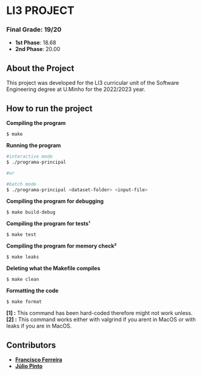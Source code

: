 # LI3 PROJECT

### Final Grade: 19/20

- __1st Phase__: 18.68
- __2nd Phase__: 20.00 

## About the Project

This project was developed for the LI3 curricular unit of the Software Engineering degree at U.Minho for the 2022/2023 year.

## How to run the project

__Compiling the program__
```
$ make
```
__Running the program__
```bash
#interactive mode
$ ./programa-principal 

#or

#batch mode
$ ./programa-principal <dataset-folder> <input-file>
```
__Compiling the program for debugging__
```
$ make build-debug
```
__Compiling the program for tests¹__
```
$ make test
```
__Compiling the program for memory check²__
```
$ make leaks
```
__Deleting what the Makefile compiles__
```
$ make clean
```
__Formatting the code__
```
$ make format
```

__[1] :__ This command has been hard-coded therefore might not work unless. 
__[2] :__ This command works either with valgrind if you arent in MacOS or with leaks if you are in MacOS.

## Contributors
- [__Francisco Ferreira__](https://github.com/chicoferreira)
- [__Júlio Pinto__](https://github.com/JulioJPinto)


